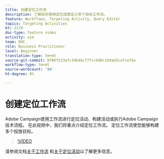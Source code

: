 ```yaml
---
title: 创建定位工作流
description: 了解如何使用定位投放定义多个目标工作流。
feature: Workflows, Targeting Activity, Query Editor
topics: Targeting Activities
kt: 2174
doc-type: feature video
activity: use
team: DOC
role: Business Practitioner
level: Beginner
translation-type: tm+mt
source-git-commit: 8f06f533afc34b4bcf7fcc690c1b9ab5cafcef4a
workflow-type: tm+mt
source-wordcount: '94'
ht-degree: 8%

---
```



# 创建定位工作流

Adobe Campaign使用工作流进行定位活动、构建活动或执行Adobe Campaign技术流程。 在此视频中，我们将重点介绍定位工作流。 定位工作流使您能够构建多个投放目标。

>[!VIDEO](https://video.tv.adobe.com/v/25605?quality=12)

请参阅文档[关于工作流](https://docs.adobe.com/content/help/en/campaign-classic/using/automating-with-workflows/introduction/about-workflows.html)
和[关于定位活动](https://docs.adobe.com/content/help/en/campaign-classic/using/automating-with-workflows/targeting-activities/about-targeting-activities.html)以了解更多信息。
